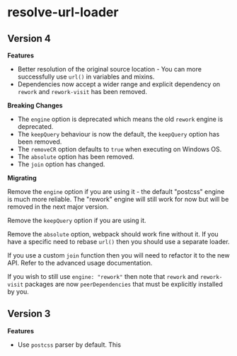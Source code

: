 # resolve-url-loader

## Version 4

**Features**

* Better resolution of the original source location - You can more successfully use `url()` in variables and mixins.
* Dependencies now accept a wider range and explicit dependency on `rework` and `rework-visit` has been removed.

**Breaking Changes**

* The `engine` option is deprecated which means the old `rework` engine is deprecated.
* The `keepQuery` behaviour is now the default, the `keepQuery` option has been removed.
* The `removeCR` option defaults to `true` when executing on Windows OS.
* The `absolute` option has been removed.
* The `join` option has changed.

**Migrating**

Remove the `engine` option if you are using it - the default "postcss" engine is much more reliable. The "rework" engine will still work for now but will be removed in the next major version.

Remove the `keepQuery` option if you are using it.

Remove the `absolute` option, webpack should work fine without it. If you have a specific need to rebase `url()` then you should use a separate loader.

If you use a custom `join` function then you will need to refactor it to the new API. Refer to the advanced usage documentation.

If you wish to still use `engine: "rework"` then note that `rework` and `rework-visit` packages are now `peerDependencies` that must be explicitly installed by you.

## Version 3

**Features**

* Use `postcss` parser by default. This 